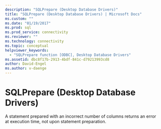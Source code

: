 ```yaml
---
description: "SQLPrepare (Desktop Database Drivers)"
title: "SQLPrepare (Desktop Database Drivers) | Microsoft Docs"
ms.custom: ""
ms.date: "01/19/2017"
ms.prod: sql
ms.prod_service: connectivity
ms.reviewer: ""
ms.technology: connectivity
ms.topic: conceptual
helpviewer_keywords: 
  - "SQLPrepare function [ODBC], Desktop Database Drivers"
ms.assetid: dbc8f17b-2913-4bdf-841c-d79213993cd8
author: David-Engel
ms.author: v-daenge
---
```

# SQLPrepare (Desktop Database Drivers)
A statement prepared with an incorrect number of columns returns an error at execution time, not upon statement preparation.
